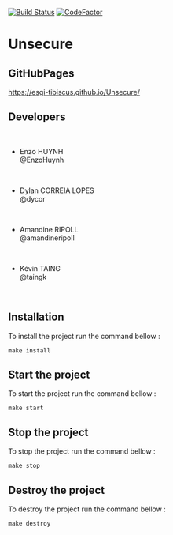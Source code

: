 [![Build Status](https://travis-ci.com/ESGI-Tibiscus/Unsecure.svg?branch=master)](https://travis-ci.com/ESGI-Tibiscus/Unsecure)
[![CodeFactor](https://www.codefactor.io/repository/github/esgi-tibiscus/unsecure/badge)](https://www.codefactor.io/repository/github/esgi-tibiscus/unsecure)

# Unsecure

## GitHubPages

https://esgi-tibiscus.github.io/Unsecure/

## Developers

<br>

- Enzo HUYNH <br>
@EnzoHuynh

<br>

- Dylan CORREIA LOPES <br>
@dycor

<br>

- Amandine RIPOLL <br>
@amandineripoll

<br>

- Kévin TAING <br>
@taingk

<br>

## Installation

To install the project run the command bellow :

```
make install
```

## Start the project

To start the project run the command bellow :

```
make start
```

## Stop the project

To stop the project run the command bellow :

```
make stop
```

## Destroy the project

To destroy the project run the command bellow :

```
make destroy
```

